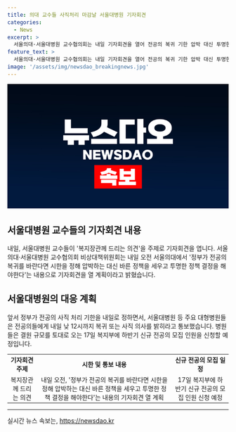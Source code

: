 ```yaml
---
title: 의대 교수들 사직처리 마감날 서울대병원 기자회견
categories:
  - News
excerpt: >
  서울의대·서울대병원 교수협의회는 내일 기자회견을 열어 전공의 복귀 기한 압박 대신 투명한 정책 결정 필요 주장할 예정. 정부가 내일까지 사직 처리 기한을 정하자, 주요 대형병원들은 전공의들에게 12시까지 복귀 또는 사직 의사를 밝히도록 요청. 병원들은 결원 규모를 고려해 하반기 신규 전공의 모집 인원을 신청할 계획.
feature_text: >
  서울의대·서울대병원 교수협의회는 내일 기자회견을 열어 전공의 복귀 기한 압박 대신 투명한 정책 결정 필요 주장할 예정. 정부가 내일까지 사직 처리 기한을 정하자, 주요 대형병원들은 전공의들에게 12시까지 복귀 또는 사직 의사를 밝히도록 요청. 병원들은 결원 규모를 고려해 하반기 신규 전공의 모집 인원을 신청할 계획.
image: '/assets/img/newsdao_breakingnews.jpg'
---
```


<p><img src="/assets/img/newsdao_breakingnews.jpg" alt="koreaapp 속보" /></p>

<h2 data-ke-size="size26">서울대병원 교수들의 기자회견 내용</h2>

<p data-ke-size="size16">내일, 서울대병원 교수들이 '복지장관께 드리는 의견'을 주제로 기자회견을 엽니다. 서울의대·서울대병원 교수협의회 비상대책위원회는 내일 오전 서울의대에서 '정부가 전공의 복귀를 바란다면 시한을 정해 압박하는 대신 바른 정책을 세우고 투명한 정책 결정을 해야한다'는 내용으로 기자회견을 열 계획이라고 밝혔습니다.</p>

<h2 data-ke-size="size26">서울대병원의 대응 계획</h2>

<p data-ke-size="size16">앞서 정부가 전공의 사직 처리 기한을 내일로 정하면서, 서울대병원 등 주요 대형병원들은 전공의들에게 내일 낮 12시까지 복귀 또는 사직 의사를 밝히라고 통보했습니다. 병원들은 결원 규모를 토대로 오는 17일 복지부에 하반기 신규 전공의 모집 인원을 신청할 예정입니다.</p>

<table>
  <tr>
    <td style="text-align: center; height: 17px;"><b>기자회견 주제</b></td>
    <td style="text-align: center; height: 17px;"><b>시한 및 통보 내용</b></td>
    <td style="text-align: center; height: 17px;"><b>신규 전공의 모집 일정</b></td>
  </tr>
  <tr>
    <td style="text-align: center; height: 17px;">복지장관께 드리는 의견</td>
    <td style="text-align: center; height: 17px;">내일 오전, '정부가 전공의 복귀를 바란다면 시한을 정해 압박하는 대신 바른 정책을 세우고 투명한 정책 결정을 해야한다'는 내용의 기자회견 열 계획</td>
    <td style="text-align: center; height: 17px;">17일 복지부에 하반기 신규 전공의 모집 인원 신청 예정</td>
  </tr>
</table>

<hr>
실시간 뉴스 속보는, <a href="https://newsdao.kr" rel="dofollow">https://newsdao.kr</a>


